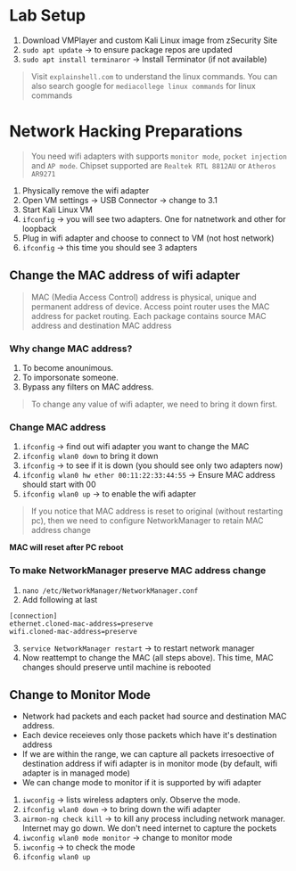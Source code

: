 # Lab Setup
1. Download VMPlayer and custom Kali Linux image from zSecurity Site
2. `sudo apt update` -> to ensure package repos are updated
3. `sudo apt install terminaror` -> Install Terminator (if not available)
> Visit `explainshell.com` to understand the linux commands. You can also search google for `mediacollege linux commands` for linux commands 

# Network Hacking Preparations
> You need wifi adapters with supports `monitor mode`, `pocket injection` and `AP mode`. Chipset supported are `Realtek RTL 8812AU` or `Atheros AR9271`

1. Physically remove the wifi adapter
2. Open VM settings -> USB Connector -> change to 3.1 
3. Start Kali Linux VM
4. `ifconfig` -> you will see two adapters. One for natnetwork and other for loopback
4. Plug in wifi adapter and choose to connect to VM (not host network)
5. `ifconfig` -> this time you should see 3 adapters

## Change the MAC address of wifi adapter
> MAC (Media Access Control) address is physical, unique and permanent address of device. Access point router uses the MAC address for packet routing. Each package contains source MAC address and destination MAC address

### Why change MAC address? 
1. To become anounimous.
2. To imporsonate someone.
3. Bypass any filters on MAC address.

> To change any value of wifi adapter, we need to bring it down first. 

### Change MAC address
1. `ifconfig` -> find out wifi adapter you want to change the MAC
2. `ifconfig wlan0 down` to bring it down
3. `ifconfig` -> to see if it is down (you should see only two adapters now)
4. `ifconfig wlan0 hw ether 00:11:22:33:44:55` -> Ensure MAC address should start with 00
5. `ifconfig wlan0 up` -> to enable the wifi adapter 

> If you notice that MAC address is reset to original (without restarting pc), then we need to configure NetworkManager to retain MAC address change

__MAC will reset after PC reboot__

### To make NetworkManager preserve MAC address change
1. `nano /etc/NetworkManager/NetworkManager.conf` 
2. Add following at last
```
[connection]
ethernet.cloned-mac-address=preserve
wifi.cloned-mac-address=preserve
```
3. `service NetworkManager restart` -> to restart network manager
4. Now reattempt to change the MAC (all steps above). This time, MAC changes should preserve until machine is rebooted

## Change to Monitor Mode
- Network had packets and each packet had source and destination MAC address. 
- Each device receieves only those packets which have it's destination address
- If we are within the range, we can capture all packets irresoective of destination address if wifi adapter is in monitor mode (by default, wifi adapter is in managed mode)
- We can change mode to monitor if it is supported by wifi adapter

1. `iwconfig` -> lists wireless adapters only. Observe the mode.
2. `ifconfig wlan0 down` -> to bring down the wifi adapter
3. `airmon-ng check kill` -> to kill any process including network manager. Internet may go down. We don't need internet to capture the pockets
4. `iwconfig wlan0 mode monitor` -> change to monitor mode
5. `iwconfig` -> to check the mode
6. `ifconfig wlan0 up` 


